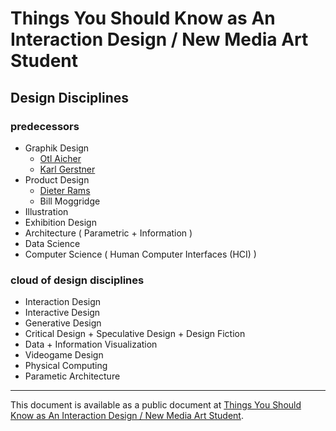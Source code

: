 # Things You Should Know as An Interaction Design / New Media Art Student

## Design Disciplines

### predecessors

- Graphik Design
    - [Otl Aicher](https://en.wikipedia.org/wiki/Otl_Aicher)
    - [Karl Gerstner](https://en.wikipedia.org/wiki/Karl_Gerstner)
- Product Design
    - [Dieter Rams](https://en.wikipedia.org/wiki/Dieter_Rams)
    - Bill Moggridge
- Illustration
- Exhibition Design
- Architecture ( Parametric + Information )
- Data Science
- Computer Science ( Human Computer Interfaces (HCI) )

### cloud of design disciplines

- Interaction Design
- Interactive Design
- Generative Design
- Critical Design + Speculative Design + Design Fiction
- Data + Information Visualization
- Videogame Design
- Physical Computing
- Parametic Architecture

---

This document is available as a public document at [Things You Should Know as An Interaction Design / New Media Art Student](http://dm-hb.de/dmtyskaaidnmas).
